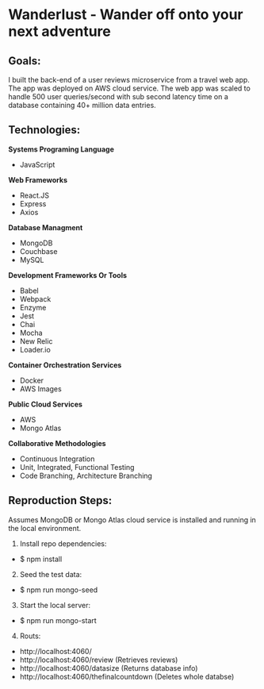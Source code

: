 # Wanderlust - Wander off onto your next adventure

## Goals:

I built the back-end of a user reviews microservice from a travel web app. The app was deployed on AWS cloud service. The web app was scaled to handle 500 user queries/second with sub second latency time on a database containing 40+ million data entries.

## Technologies:

**Systems Programing Language**
* JavaScript

**Web Frameworks**
* React.JS
* Express
* Axios

**Database Managment**
* MongoDB
* Couchbase
* MySQL

**Development Frameworks Or Tools**
* Babel
* Webpack
* Enzyme
* Jest
* Chai
* Mocha
* New Relic
* Loader.io

**Container Orchestration Services**
* Docker
* AWS Images

**Public Cloud Services**
* AWS
* Mongo Atlas

**Collaborative Methodologies**
* Continuous Integration
* Unit, Integrated, Functional Testing
* Code Branching, Architecture Branching

## Reproduction Steps:

Assumes MongoDB or Mongo Atlas cloud service is installed and running in the local environment.

1. Install repo dependencies:
  * $ npm install

2. Seed the test data:
  * $ npm run mongo-seed

3. Start the local server:
  * $ npm run mongo-start

4. Routs:
  * http://localhost:4060/
  * http://localhost:4060/review (Retrieves reviews)
  * http://localhost:4060/datasize (Returns database info)
  * http://localhost:4060/thefinalcountdown (Deletes whole databse)